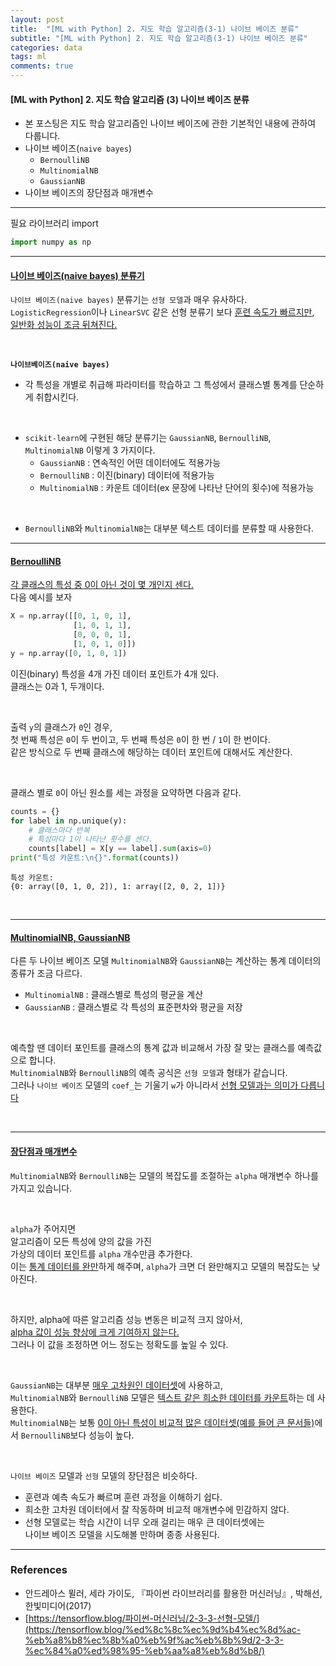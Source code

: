 ```yaml
---
layout: post
title:  "[ML with Python] 2. 지도 학습 알고리즘(3-1) 나이브 베이즈 분류"
subtitle: "[ML with Python] 2. 지도 학습 알고리즘(3-1) 나이브 베이즈 분류"
categories: data
tags: ml
comments: true
---
```

#### [ML with Python] 2. 지도 학습 알고리즘 (3) 나이브 베이즈 분류
- 본 포스팅은 지도 학습 알고리즘인 나이브 베이즈에 관한 기본적인 내용에 관하여 다룹니다.
- 나이브 베이즈(`naive bayes`)
	- `BernoulliNB`
	- `MultinomialNB` 
	-  `GaussianNB`
- 나이브 베이즈의 장단점과 매개변수


___

필요 라이브러리 import

```python
import numpy as np
```

---

#### <u>나이브 베이즈(naive bayes) 분류기</u>

`나이브 베이즈(naive bayes)` 분류기는 `선형 모델`과 매우 유사하다.<br>
`LogisticRegression`이나 `LinearSVC` 같은 선형 분류기 보다 <u>훈련 속도가 빠르지만</u>,<br>
<u>일반화 성능이 조금 뒤쳐진다.</u>

<br>

<b>`나이브베이즈(naive bayes)`</b>
- 각 특성을 개별로 취급해 파라미터를 학습하고 그 특성에서 클래스별 통계를 단순하게 취합시킨다.

<br>

- `scikit-learn`에 구현된 해당 분류기는 `GaussianNB`, `BernoulliNB`, `MultinomialNB` 이렇게 3 가지이다.
    - `GaussianNB` : 연속적인 어떤 데이터에도 적용가능
    - `BernoulliNB` : 이진(binary) 데이터에 적용가능
    - `MultinomialNB` : 카운트 데이터(ex 문장에 나타난 단어의 횟수)에 적용가능

<br>

- `BernoulliNB`와 `MultinomialNB`는 대부분 텍스트 데이터를 분류할 때 사용한다.

---

#### <u>BernoulliNB</u>

<u>각 클래스의 특성 중 0이 아닌 것이 몇 개인지 센다.</u><br>
다음 예시를 보자


```python
X = np.array([[0, 1, 0, 1],
              [1, 0, 1, 1],
              [0, 0, 0, 1],
              [1, 0, 1, 0]])
y = np.array([0, 1, 0, 1])
```

이진(binary) 특성을 4개 가진 데이터 포인트가 4개 있다.<br>
클래스는 0과 1, 두개이다.

<br>

출력 `y`의 클래스가 `0`인 경우,<br>
첫 번째 특성은 `0`이 두 번이고, 두 번째 특성은 `0`이 한 번 / `1`이 한 번이다.<br>
같은 방식으로 두 번째 클래스에 해당하는 데이터 포인트에 대해서도 계산한다.<br>

<br>

클래스 별로 `0`이 아닌 원소를 세는 과정을 요약하면 다음과 같다.


```python
counts = {}
for label in np.unique(y):
    # 클래스마다 반복
    # 특성마다 1이 나타난 횟수를 센다.
    counts[label] = X[y == label].sum(axis=0)
print("특성 카운트:\n{}".format(counts))
```

    특성 카운트:
    {0: array([0, 1, 0, 2]), 1: array([2, 0, 2, 1])}
    

<br>

---

#### <u>MultinomialNB, GaussianNB</u>

다른 두 나이브 베이즈 모델 `MultinomialNB`와 `GaussianNB`는 계산하는 통계 데이터의 종류가 조금 다르다.<br> 
- `MultinomialNB` : 클래스별로 특성의 평균을 계산
- `GaussianNB` : 클래스별로 각 특성의 표준편차와 평균을 저장

<br>

예측할 땐 데이터 포인트를 클래스의 통계 값과 비교해서 가장 잘 맞는 클래스를 예측값으로 합니다. <br>
`MultinomialNB`와 `BernoulliNB`의 예측 공식은 `선형 모델`과 형태가 같습니다.<br>
그러나 `나이브 베이즈` 모델의 `coef_`는 기울기 `w`가 아니라서 <u>선형 모델과는 의미가 다릅니다</u>

<br>

---

#### <u>장단점과 매개변수</u>


`MultinomialNB`와 `BernoulliNB`는 모델의 복잡도를 조절하는 `alpha` 매개변수 하나를 가지고 있습니다.<br>

<br>

`alpha`가 주어지면<br> 알고리즘이 모든 특성에 양의 값을 가진<br>
가상의 데이터 포인트를 `alpha` 개수만큼 추가한다.<br>
이는 <u>통계 데이터를 완만</u>하게 해주며, `alpha`가 크면 더 완만해지고 모델의 복잡도는 낮아진다. <br>

<br>

하지만, alpha에 따른 알고리즘 성능 변동은 비교적 크지 않아서,<br>
 <u>alpha 값이 성능 향상에 크게 기여하지 않는다.</u><br> 
그러나 이 값을 조정하면 어느 정도는 정확도를 높일 수 있다.<br>

<br>

`GaussianNB`는 대부분 <u>매우 고차원인 데이터셋</u>에 사용하고,<br> 
`MultinomialNB`와 `BernoulliNB` 모델은 <u>텍스트 같은 희소한 데이터를 카운트</u>하는 데 사용한다.<br>
`MultinomialNB`는 보통 <u>0이 아닌 특성이 비교적 많은 데이터셋(예를 들어 큰 문서들)</u>에서 `BernoulliNB`보다 성능이 높다.

<br>

`나이브 베이즈` 모델과 `선형` 모델의 장단점은 비슷하다.
- 훈련과 예측 속도가 빠르며 훈련 과정을 이해하기 쉽다. 
- 희소한 고차원 데이터에서 잘 작동하며 비교적 매개변수에 민감하지 않다. 
- 선형 모델로는 학습 시간이 너무 오래 걸리는 매우 큰 데이터셋에는<br> 나이브 베이즈 모델을 시도해볼 만하며 종종 사용된다.

---

### References

- 안드레아스 뮐러, 세라 가이도, 『파이썬 라이브러리를 활용한 머신러닝』, 박해선, 한빛미디어(2017)
-   [https://tensorflow.blog/파이썬-머신러닝/2-3-3-선형-모델/](https://tensorflow.blog/%ed%8c%8c%ec%9d%b4%ec%8d%ac-%eb%a8%b8%ec%8b%a0%eb%9f%ac%eb%8b%9d/2-3-3-%ec%84%a0%ed%98%95-%eb%aa%a8%eb%8d%b8/)

